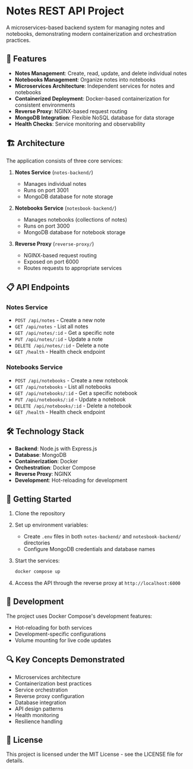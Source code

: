# Notes REST API Project

A microservices-based backend system for managing notes and notebooks, demonstrating modern containerization and orchestration practices.

## 🚀 Features

- **Notes Management**: Create, read, update, and delete individual notes
- **Notebooks Management**: Organize notes into notebooks
- **Microservices Architecture**: Independent services for notes and notebooks
- **Containerized Deployment**: Docker-based containerization for consistent environments
- **Reverse Proxy**: NGINX-based request routing
- **MongoDB Integration**: Flexible NoSQL database for data storage
- **Health Checks**: Service monitoring and observability

## 🏗️ Architecture

The application consists of three core services:

1. **Notes Service** (`notes-backend/`)
   - Manages individual notes
   - Runs on port 3001
   - MongoDB database for note storage

2. **Notebooks Service** (`notesbook-backend/`)
   - Manages notebooks (collections of notes)
   - Runs on port 3000
   - MongoDB database for notebook storage

3. **Reverse Proxy** (`reverse-proxy/`)
   - NGINX-based request routing
   - Exposed on port 6000
   - Routes requests to appropriate services

## 📋 API Endpoints

### Notes Service

- `POST /api/notes` - Create a new note
- `GET /api/notes` - List all notes
- `GET /api/notes/:id` - Get a specific note
- `PUT /api/notes/:id` - Update a note
- `DELETE /api/notes/:id` - Delete a note
- `GET /health` - Health check endpoint

### Notebooks Service

- `POST /api/notebooks` - Create a new notebook
- `GET /api/notebooks` - List all notebooks
- `GET /api/notebooks/:id` - Get a specific notebook
- `PUT /api/notebooks/:id` - Update a notebook
- `DELETE /api/notebooks/:id` - Delete a notebook
- `GET /health` - Health check endpoint

## 🛠️ Technology Stack

- **Backend**: Node.js with Express.js
- **Database**: MongoDB
- **Containerization**: Docker
- **Orchestration**: Docker Compose
- **Reverse Proxy**: NGINX
- **Development**: Hot-reloading for development

## 🚀 Getting Started

1. Clone the repository
2. Set up environment variables:
   - Create `.env` files in both `notes-backend/` and `notesbook-backend/` directories
   - Configure MongoDB credentials and database names

3. Start the services:
   ```bash
   docker compose up
   ```

4. Access the API through the reverse proxy at `http://localhost:6000`

## 🔧 Development

The project uses Docker Compose's development features:
- Hot-reloading for both services
- Development-specific configurations
- Volume mounting for live code updates

## 🔍 Key Concepts Demonstrated

- Microservices architecture
- Containerization best practices
- Service orchestration
- Reverse proxy configuration
- Database integration
- API design patterns
- Health monitoring
- Resilience handling

## 📝 License

This project is licensed under the MIT License - see the LICENSE file for details. 